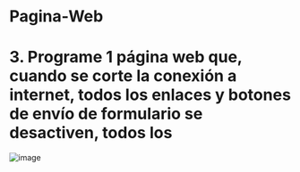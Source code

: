 # Pagina-Web

# 3.	Programe 1 página web que, cuando se corte la conexión a internet, todos los enlaces y botones de envío de formulario se desactiven, todos los <audio> y <video> se pausen. Luego, cuando vuelva la conexión, que se reactiven. Se recomienda un toast que avise cuando la conexión se corte o se restaure (íconos en vez de texto para las pantallas más pequeñas).

![image](https://github.com/SILVIAGONZALEZ1/Pagina-Web/assets/105380047/0138eb40-809d-4a93-ad33-80a1c461c5b9)

